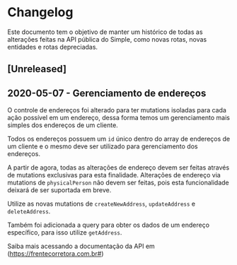 # Changelog

Este documento tem o objetivo de manter um histórico de todas as alterações feitas na API pública do Simple, como novas rotas, novas entidades e rotas depreciadas.

## [Unreleased]

## 2020-05-07 - Gerenciamento de endereços

O controle de endereços foi alterado para ter mutations isoladas para cada ação possível em um endereço, dessa forma temos um gerenciamento mais simples dos endereços de um cliente.

Todos os endereços possuem um `id` único dentro do array de endereços de um cliente e o mesmo deve ser utilizado para gerenciamento dos endereços.

A partir de agora, todas as alterações de endereço devem ser feitas através de mutations exclusivas para esta finalidade. Alterações de endereço via mutations de `physicalPerson` não devem ser feitas, pois esta funcionalidade deixará de ser suportada em breve.

Utilize as novas mutations de `createNewAddress`, `updateAddress` e `deleteAddress`.

Também foi adicionada a query para obter os dados de um endereço específico, para isso utilize `getAddress`.

Saiba mais acessando a documentação da API em (https://frentecorretora.com.br#)

